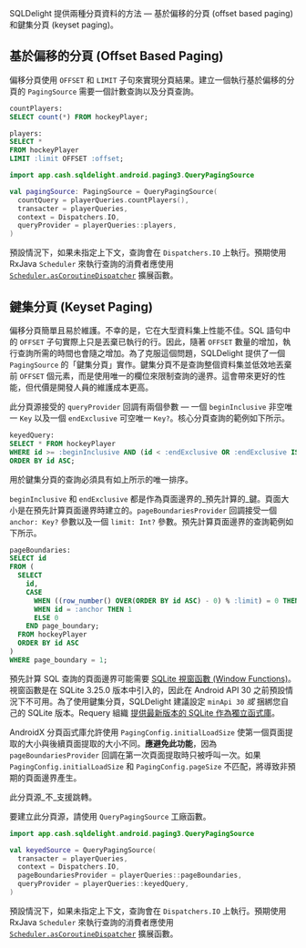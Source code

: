 SQLDelight 提供兩種分頁資料的方法 — 基於偏移的分頁 (offset based paging) 和鍵集分頁 (keyset paging)。

## 基於偏移的分頁 (Offset Based Paging)

偏移分頁使用 `OFFSET` 和 `LIMIT` 子句來實現分頁結果。建立一個執行基於偏移的分頁的 `PagingSource` 需要一個計數查詢以及分頁查詢。

```sql
countPlayers:
SELECT count(*) FROM hockeyPlayer;

players:
SELECT *
FROM hockeyPlayer
LIMIT :limit OFFSET :offset;
```

```kotlin
import app.cash.sqldelight.android.paging3.QueryPagingSource

val pagingSource: PagingSource = QueryPagingSource(
  countQuery = playerQueries.countPlayers(),
  transacter = playerQueries,
  context = Dispatchers.IO,
  queryProvider = playerQueries::players,
)
```

預設情況下，如果未指定上下文，查詢會在 `Dispatchers.IO` 上執行。預期使用 RxJava `Scheduler` 來執行查詢的消費者應使用 [`Scheduler.asCoroutineDispatcher`](https://kotlin.github.io/kotlinx.coroutines/kotlinx-coroutines-rx2/kotlinx.coroutines.rx2/io.reactivex.-scheduler/as-coroutine-dispatcher.html) 擴展函數。

## 鍵集分頁 (Keyset Paging)

偏移分頁簡單且易於維護。不幸的是，它在大型資料集上性能不佳。SQL 語句中的 `OFFSET` 子句實際上只是丟棄已執行的行。因此，隨著 `OFFSET` 數量的增加，執行查詢所需的時間也會隨之增加。為了克服這個問題，SQLDelight 提供了一個 `PagingSource` 的「鍵集分頁」實作。鍵集分頁不是查詢整個資料集並低效地丟棄前 `OFFSET` 個元素，而是使用唯一的欄位來限制查詢的邊界。這會帶來更好的性能，但代價是開發人員的維護成本更高。

此分頁源接受的 `queryProvider` 回調有兩個參數 — 一個 `beginInclusive` 非空唯一 `Key` 以及一個 `endExclusive` 可空唯一 `Key?`。核心分頁查詢的範例如下所示。

```sql
keyedQuery:
SELECT * FROM hockeyPlayer
WHERE id >= :beginInclusive AND (id < :endExclusive OR :endExclusive IS NULL)
ORDER BY id ASC;
```

用於鍵集分頁的查詢必須具有如上所示的唯一排序。

`beginInclusive` 和 `endExclusive` 都是作為頁面邊界的_預先計算的_鍵。頁面大小是在預先計算頁面邊界時建立的。`pageBoundariesProvider` 回調接受一個 `anchor: Key?` 參數以及一個 `limit: Int?` 參數。預先計算頁面邊界的查詢範例如下所示。

```sql
pageBoundaries:
SELECT id
FROM (
  SELECT
    id,
    CASE
      WHEN ((row_number() OVER(ORDER BY id ASC) - 0) % :limit) = 0 THEN 1
      WHEN id = :anchor THEN 1
      ELSE 0
    END page_boundary;
  FROM hockeyPlayer
  ORDER BY id ASC
)
WHERE page_boundary = 1;
```

預先計算 SQL 查詢的頁面邊界可能需要 [SQLite 視窗函數 (Window Functions)](https://www.sqlite.org/windowfunctions.html)。視窗函數是在 SQLite 3.25.0 版本中引入的，因此在 Android API 30 之前預設情況下不可用。為了使用鍵集分頁，SQLDelight 建議設定 `minApi 30` _或_ 捆綁您自己的 SQLite 版本。Requery 組織 [提供最新版本的 SQLite 作為獨立函式庫](https://github.com/requery/sqlite-android)。

AndroidX 分頁函式庫允許使用 `PagingConfig.initialLoadSize` 使第一個頁面提取的大小與後續頁面提取的大小不同。**應避免此功能**，因為 `pageBoundariesProvider` 回調在第一次頁面提取時只被呼叫一次。如果 `PagingConfig.initialLoadSize` 和 `PagingConfig.pageSize` 不匹配，將導致非預期的頁面邊界產生。

此分頁源_不_支援跳轉。

要建立此分頁源，請使用 `QueryPagingSource` 工廠函數。

```kotlin
import app.cash.sqldelight.android.paging3.QueryPagingSource

val keyedSource = QueryPagingSource(
  transacter = playerQueries,
  context = Dispatchers.IO,
  pageBoundariesProvider = playerQueries::pageBoundaries,
  queryProvider = playerQueries::keyedQuery,
)
```

預設情況下，如果未指定上下文，查詢會在 `Dispatchers.IO` 上執行。預期使用 RxJava `Scheduler` 來執行查詢的消費者應使用 [`Scheduler.asCoroutineDispatcher`](https://kotlin.github.io/kotlinx.coroutines/kotlinx-coroutines-rx2/kotlinx.coroutines.rx2/io.reactivex.-scheduler/as-coroutine-dispatcher.html) 擴展函數。